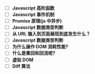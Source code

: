 - [ ] **Javascript 高阶函数**
- [ ] **Javascript 事件机制**
- [ ] **Promise 原理(js 中异步)**
- [ ] **Javascript 数据类型判断**
- [ ] **从 URL 输入到页面展现到底发生什么？**
- [ ] **Javascript 数据类型判断**
- [ ] **为什么操作 DOM 消耗性能?**
- [ ] **什么是重回和回流呢?**
- [ ] **虚拟 DOM**
- [ ] **Diff 算法**

